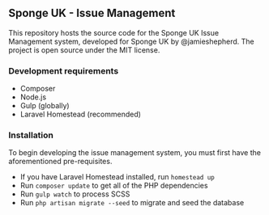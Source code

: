 ## Sponge UK - Issue Management

This repository hosts the source code for the Sponge UK Issue Management system, developed for Sponge UK by @jamieshepherd. The project is open source under the MIT license.

### Development requirements

* Composer
* Node.js
* Gulp (globally)
* Laravel Homestead (recommended)

### Installation

To begin developing the issue management system, you must first have the aforementioned pre-requisites.
* If you have Laravel Homestead installed, run `homestead up`
* Run `composer update` to get all of the PHP dependencies
* Run `gulp watch` to process SCSS
* Run `php artisan migrate --seed` to migrate and seed the database
